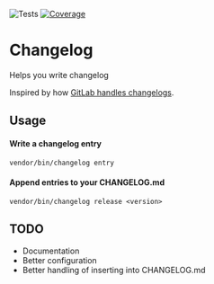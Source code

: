 ![Tests](https://github.com/eigan/changelog/workflows/CI/badge.svg)
[![Coverage](https://codecov.io/gh/eigan/changelog/branch/master/graph/badge.svg)](https://codecov.io/gh/eigan/changelog)

# Changelog
Helps you write changelog

Inspired by how [GitLab handles changelogs](https://docs.gitlab.com/ce/development/changelog.html).



## Usage

#### Write a changelog entry
```
vendor/bin/changelog entry
```

#### Append entries to your CHANGELOG.md
```
vendor/bin/changelog release <version>
```


## TODO
- Documentation
- Better configuration
- Better handling of inserting into CHANGELOG.md
